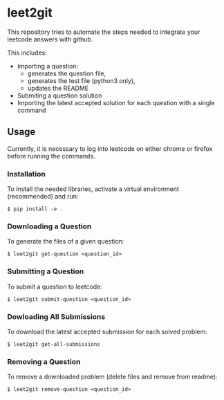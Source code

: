 # leet2git
This repository tries to automate the steps needed to integrate your leetcode answers with github.

This includes:
 - Importing a question:
   - generates the question file,
   - generates the test file (python3 only),
   - updates the README
 - Submiting a question solution
 - Importing the latest accepted solution for each question with a single command

## Usage

Currently, it is necessary to log into leetcode on either chrome or firefox before running the commands.

### Installation

To install the needed libraries, activate a virtual environment (recommended) and run:

```shell
$ pip install -e .
```

### Downloading a Question

To generate the files of a given question:

```shell
$ leet2git get-question <question_id>
```

### Submitting a Question

To submit a question to leetcode:

```shell
$ leet2git submit-question <question_id>
```

### Dowloading All Submissions

To download the latest accepted submission for each solved problem:

```shell
$ leet2git get-all-submissions
```

### Removing a Question

To remove a downloaded problem (delete files and remove from readme):

```shell
$ leet2git remove-question <question_id>
```
